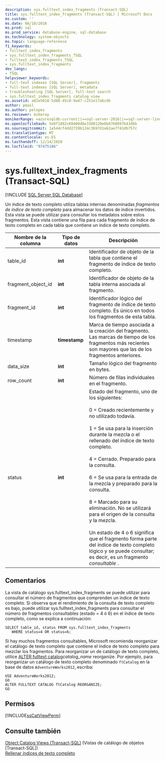```yaml
---
description: sys.fulltext_index_fragments (Transact-SQL)
title: sys.fulltext_index_fragments (Transact-SQL) | Microsoft Docs
ms.custom: ''
ms.date: 06/10/2016
ms.prod: sql
ms.prod_service: database-engine, sql-database
ms.technology: system-objects
ms.topic: language-reference
f1_keywords:
- fulltext_index_fragments
- sys.fulltext_index_fragments_TSQL
- fulltext_index_fragments_TSQL
- sys.fulltext_index_fragments
dev_langs:
- TSQL
helpviewer_keywords:
- full-text indexes [SQL Server], fragments
- full-text indexes [SQL Server], metadata
- troubleshooting [SQL Server], full-text search
- sys.fulltext_index_fragments catalog view
ms.assetid: a82e5018-5d88-45c0-9a47-c251e17a6cdb
author: pmasl
ms.author: pelopes
ms.reviewer: mikeray
monikerRange: =azuresqldb-current||>=sql-server-2016||>=sql-server-linux-2017||=azuresqldb-mi-current
ms.openlocfilehash: 5e0f1882c6840048e3308120e6b8768897b43d6b
ms.sourcegitcommit: 1a544cf4dd2720b124c3697d1e62ae7741db757c
ms.translationtype: MT
ms.contentlocale: es-ES
ms.lasthandoff: 12/14/2020
ms.locfileid: "97475186"
---
```

# <a name="sysfulltext_index_fragments-transact-sql"></a>sys.fulltext_index_fragments (Transact-SQL)
[!INCLUDE [SQL Server SQL Database](../../includes/applies-to-version/sql-asdb.md)]

  Un índice de texto completo utiliza tablas internas denominadas *fragmentos de índice de texto completo* para almacenar los datos de índice invertidos. Esta vista se puede utilizar para consultar los metadatos sobre estos fragmentos. Esta vista contiene una fila para cada fragmento de índice de texto completo en cada tabla que contiene un índice de texto completo.  
 
  
|Nombre de la columna|Tipo de datos|Descripción|  
|-----------------|---------------|-----------------|  
|table_id|**int**|Identificador de objeto de la tabla que contiene el fragmento de índice de texto completo.|  
|fragment_object_id|**int**|Identificador de objeto de la tabla interna asociada al fragmento.|  
|fragment_id|**int**|Identificador lógico del fragmento de índice de texto completo. Es único en todos los fragmentos de esta tabla.|  
|timestamp|**timestamp**|Marca de tiempo asociada a la creación del fragmento. Las marcas de tiempo de los fragmentos más recientes son mayores que las de los fragmentos anteriores.|  
|data_size|**int**|Tamaño lógico del fragmento en bytes.|  
|row_count|**int**|Número de filas individuales en el fragmento.|  
|status|**int**|Estado del fragmento, uno de los siguientes:<br /><br /> 0 = Creado recientemente y no utilizado todavía.<br /><br /> 1 = Se usa para la inserción durante la mezcla o el rellenado del índice de texto completo. <br /><br /> 4 = Cerrado. Preparado para la consulta.<br /><br /> 6 = Se usa para la entrada de la mezcla y preparado para la consulta.<br /><br /> 8 = Marcado para su eliminación. No se utilizará para el origen de la consulta y la mezcla.<br /><br /> Un estado de 4 o 6 significa que el fragmento forma parte del índice de texto completo lógico y se puede consultar; es decir, es un fragmento *consultable* .|  
  
## <a name="remarks"></a>Comentarios  
 La vista de catálogo sys.fulltext_index_fragments se puede utilizar para consultar el número de fragmentos que comprenden un índice de texto completo. Si observa que el rendimiento de la consulta de texto completo es bajo, puede utilizar sys.fulltext_index_fragments para consultar el número de fragmentos consultables (estado = 4 ó 6) en el índice de texto completo, como se explica a continuación:  
  
```  
SELECT table_id, status FROM sys.fulltext_index_fragments  
   WHERE status=4 OR status=6;  
```  
  
 Si hay muchos fragmentos consultables, Microsoft recomienda reorganizar el catálogo de texto completo que contiene el índice de texto completo para mezclar los fragmentos. Para reorganizar un de catálogo de texto completo, utilice [ALTER fulltext catalog](../../t-sql/statements/alter-fulltext-catalog-transact-sql.md)*catalog_name* reorganize. Por ejemplo, para reorganizar un catálogo de texto completo denominado `ftCatalog` en la base de datos `AdventureWorks2012`, escriba:  
  
```  
USE AdventureWorks2012;  
GO  
ALTER FULLTEXT CATALOG ftCatalog REORGANIZE;  
GO  
```  
  
## <a name="permissions"></a>Permisos  
 [!INCLUDE[ssCatViewPerm](../../includes/sscatviewperm-md.md)]  
  
## <a name="see-also"></a>Consulte también  
 [Object Catalog Views &#40;Transact-SQL&#41;](../../relational-databases/system-catalog-views/object-catalog-views-transact-sql.md)  (Vistas de catálogo de objetos [Transact-SQL])  
 [Rellenar índices de texto completo](../../relational-databases/search/populate-full-text-indexes.md)  
  
  

